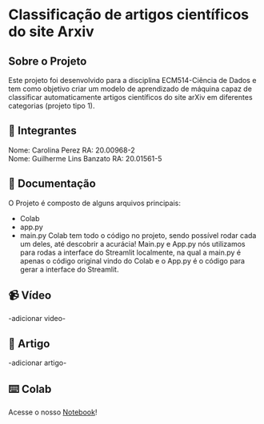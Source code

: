 # Classificação de artigos científicos do site Arxiv
## Sobre o Projeto
Este projeto foi desenvolvido para a disciplina ECM514-Ciência de Dados e tem como objetivo criar um modelo de aprendizado de máquina capaz de classificar automaticamente artigos científicos do site arXiv em diferentes categorias (projeto tipo 1).
## 👥 Integrantes
Nome: Carolina Perez RA: 20.00968-2
<br/>
Nome: Guilherme Lins Banzato RA: 20.01561-5
## 📝 Documentação
O Projeto é composto de alguns arquivos principais:
- Colab
- app.py
- main.py
Colab tem todo o código no projeto, sendo possível rodar cada um deles, até descobrir a acurácia! Main.py e App.py nós utilizamos para rodas a interface do Streamlit localmente, na qual a main.py é apenas o código original vindo do Colab e o App.py é o código para gerar a interface do Streamlit.
## 📹 Vídeo
-adicionar video-
## 📄 Artigo
-adicionar artigo-
## ⌨️ Colab
Acesse o nosso [Notebook](https://colab.research.google.com/drive/1_9F1zkX-7w8g-nSiS4SOFRVqVbW7dmTw?usp=sharing)!
